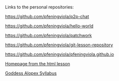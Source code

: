 Links to the personal repositories:

https://github.com/pfeningviola/p2p-chat

https://github.com/pfeningviola/hello-world

https://github.com/pfeningviola/patchwork

https://github.com/pfeningviola/git-lesson-repository

https://github.com/pfeningviola/pfeningviola.github.io

[Homepage from the html lesson](https://pfeningviola.github.io)

[Goddess 
Alopex Syllabus](https://github.com/green-fox-academy/godess-syllabus)
